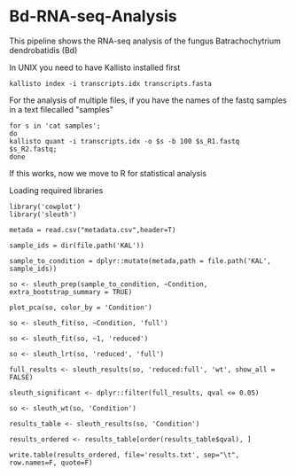 # Bd-RNA-seq-Analysis
This pipeline shows the RNA-seq analysis of the fungus Batrachochytrium dendrobatidis (Bd)

In UNIX you need to have Kallisto installed first
```
kallisto index -i transcripts.idx transcripts.fasta 
```

For the analysis of multiple files, if you have the names of the fastq samples in a text filecalled "samples"
```
for s in 'cat samples';
do
kallisto quant -i transcripts.idx -o $s -b 100 $s_R1.fastq $s_R2.fastq;
done
```


If this works, now we move to R for statistical analysis

Loading required libraries
```
library('cowplot')
library('sleuth')

metada = read.csv("metadata.csv",header=T)

sample_ids = dir(file.path('KAL'))

sample_to_condition = dplyr::mutate(metada,path = file.path('KAL', sample_ids))

so <- sleuth_prep(sample_to_condition, ~Condition, extra_bootstrap_summary = TRUE)

plot_pca(so, color_by = 'Condition')

so <- sleuth_fit(so, ~Condition, 'full')

so <- sleuth_fit(so, ~1, 'reduced')

so <- sleuth_lrt(so, 'reduced', 'full')

full_results <- sleuth_results(so, 'reduced:full', 'wt', show_all = FALSE)

sleuth_significant <- dplyr::filter(full_results, qval <= 0.05)

so <- sleuth_wt(so, 'Condition')

results_table <- sleuth_results(so, 'Condition')

results_ordered <- results_table[order(results_table$qval), ]

write.table(results_ordered, file='results.txt', sep="\t", row.names=F, quote=F)
```

